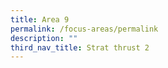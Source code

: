 ```yaml
---
title: Area 9
permalink: /focus-areas/permalink
description: ""
third_nav_title: Strat thrust 2
---
```


